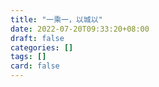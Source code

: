 ```yaml
---
title: "一乘一，以城以"
date: 2022-07-20T09:33:20+08:00
draft: false
categories: []
tags: []
card: false
---
```


<!-- 这部分是主页的 `内容` 🌻 -->
<!-- 前无古人，后无来者。千年以降，万古流芳。 -->

<!-- 法于阴阳，合于术数。食饮有节，起居有常。 -->

<!-- 恬淡虚无，真气从之，精神内守，病安从来？ -->